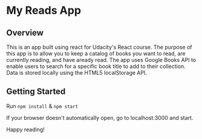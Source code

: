 # My Reads App

## Overview
This is an app built using react for Udacity's React course. The purpose of this app is to allow you to keep a catalog of books you want to read, are currently reading, and have aready read. The app uses Google Books API to enable users to search for a specific book title to add to their collection. Data is stored locally using the HTML5 localStorage API.


## Getting Started

Run `npm install` & `npm start`

If your browser doesn't automatically open, go to localhost:3000 and start.

Happy reading!
